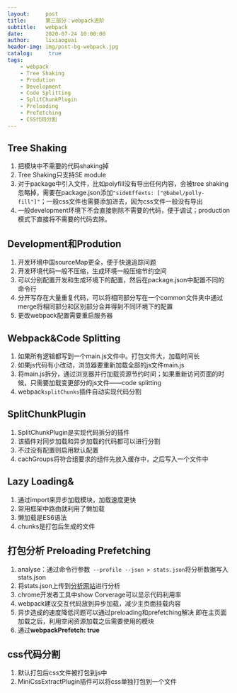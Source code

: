 ```yaml
---
layout:     post
title:      第三部分：webpack进阶
subtitle:   webpack
date:       2020-07-24 10:00:00
author:     lixiaoguai
header-img: img/post-bg-webpack.jpg
catalog: 	 true
tags:
    - webpack
    - Tree Shaking
    - Prodution
    - Development
    - Code Splitting
    - SplitChunkPlugin
    - Preloading
    - Prefetching
    - CSS代码分割
---
```


## Tree Shaking

1. 把模块中不需要的代码shaking掉
2. Tree Shaking只支持SE module
3. 对于package中引入文件，比如polyfill没有导出任何内容，会被tree shaking忽略掉，需要在package.json添加```"sideEffexts: ["@babel/polly-fill"]"```；一般css文件也需要添加进去，因为css文件一般没有导出
4. 一般development环境下不会直接剔除不需要的代码，便于调试；production模式下直接将不需要的代码去除。

## Development和Prodution

1. 开发环境中国sourceMap更全，便于快速追踪问题
2. 开发环境代码一般不压缩，生成环境一般压缩节约空间
3. 可以分别配置开发和生成环境下的配置，然后在package.json中配置不同的命令行
4. 分开写存在大量重复代码，可以将相同部分写在一个common文件夹中通过merge将相同部分和区别部分合并得到不同环境下的配置
5. 更改webpack配置需要重启服务器

## Webpack&Code Splitting

1. 如果所有逻辑都写到一个main.js文件中。打包文件大，加载时间长
2. 如果js代码有小改动，浏览器要重新加载全部的js文件main.js
3. 将main.js拆分，通过浏览器并行加载资源节约时间；如果重新访问页面的时候，只需要加载变更部分的js文件——code splitting
4. webpack```splitChunks```插件自动实现代码分割

## SplitChunkPlugin

1. SplitChunkPlugin是实现代码拆分的插件
2. 该插件对同步加载和异步加载的代码都可以进行分割
3. 不过没有配置则启用默认配置
4. cachGroups将符合组要求的组件先放入缓存中，之后写入一个文件中

## Lazy Loading&

1. 通过import来异步加载模块，加载速度更快
2. 常用框架中路由就利用了懒加载
3. 懒加载是ES6语法
4. chunks是打包后生成的文件

## 打包分析 Preloading Prefetching

1. analyse：通过命令行参数``` --profile --json > stats.json```将分析数据写入stats.json
2. 将stats.json上传到[分析网站](http://webpack.github.io/analyse/)进行分析
3. chrome开发者工具中show Corverage可以显示代码利用率
4. webpack建议交互代码放到异步加载，减少主页面挂载内容
5. 异步造成的速度降低问题可以通过preloading和prefetching解决 即在主页面加载之后，利用空闲资源加载之后需要使用的模块
6. 通过**webpackPrefetch: true**

## css代码分割

1. 默认打包后css文件被打包到js中
2. MiniCssExtractPlugin插件可以将css单独打包到一个文件
